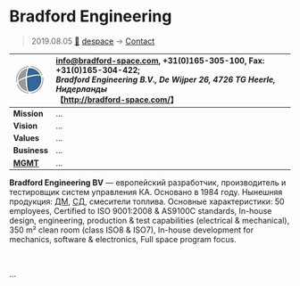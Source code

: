 # Bradford Engineering
> 2019.08.05 [🚀](../../index/index.md) [despace](../index.md) → [Contact](../contact.md)

|[![](../f/con/b/bradford_logo1_thumb.jpg)](../f/con/b/bradford_logo1.png)|<info@bradford-space.com>, +31(0)165-305-100, Fax: +31(0)165-304-422;<br> *Bradford Engineering B.V., De Wijper 26, 4726 TG Heerle, Нидерланды*<br> 【<http://bradford-space.com/>】|
|:--|:--|
|**Mission**|…|
|**Vision**|…|
|**Values**|…|
|**Business**|…|
|**[MGMT](../mgmt.md)**|…|

**Bradford Engineering BV** — европейский разработчик, производитель и тестировщик систем управления КА. Основано в 1984 году. Нынешняя продукция: [ДМ](../iu.md), [СД](../sensor.md), смесители топлива. Основные характеристики: 50 employees, Certified to ISO 9001:2008 & AS9100C standards, In-house design, engineering, production & test capabilities (electrical & mechanical), 350 m² clean room (class ISO8 & ISO7), In-house development for mechanics, software & electronics, Full space program focus.


<p style="page-break-after:always"> </p>

…
